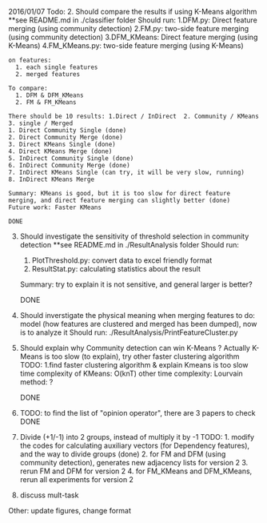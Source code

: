 
2016/01/07
Todo:
2. Should compare the results if using K-Means algorithm
    **see README.md in ./classifier folder 
    Should run: 
      1.DFM.py: Direct feature merging (using community detection)
      2.FM.py: two-side feature merging (using community detection)
      3.DFM_KMeans: Direct feature merging (using K-Means)
      4.FM_KMeans.py: two-side feature merging (using K-Means)

    on features:
      1. each single features
      2. merged features

    To compare: 
      1. DFM & DFM_KMeans  
      2. FM & FM_KMeans

    There should be 10 results: 1.Direct / InDirect  2. Community / KMeans  3. single / Merged
    1. Direct Community Single (done)
    2. Direct Community Merge (done)
    3. Direct KMeans Single (done)
    4. Direct KMeans Merge (done)
    5. InDirect Community Single (done)
    6. InDirect Community Merge (done)
    7. InDirect KMeans Single (can try, it will be very slow, running)
    8. InDirect KMeans Merge

    Summary: KMeans is good, but it is too slow for direct feature merging, and direct feature merging can slightly better (done)
    Future work: Faster KMeans
    
    DONE

3. Should investigate the sensitivity of threshold selection in community detection
    **see README.md in ./ResultAnalysis folder
    Should run:
      1. PlotThreshold.py: convert data to excel friendly format
      2. ResultStat.py: calculating statistics about the result

    Summary: try to explain it is not sensitive, and general larger is better?

    DONE

4. Should inverstigate the physical meaning when merging features
    to do: model (how features are clustered and merged has been dumped), now is to analyze it 
    Should run: ./ResultAnalysis/PrintFeatureCluster.py 

5. Should explain why Community detection can win K-Means ?
    Actually K-Means is too slow (to explain), try other faster clustering algorithm 
    TODO: 
        1.find faster clustering algorithm & explain Kmeans is too slow
            time complexity of KMeans: O(knT)
            other time complexity: 
            Lourvain method: ?

    DONE

6.  TODO: to find the list of "opinion operator", there are 3 papers to check
    DONE

7.  Divide (+1/-1) into 2 groups, instead of multiply it by -1
    TODO: 
        1. modify the codes for calculating auxiliary vectors (for Dependency features), and the way to divide groups (done)
        2. for FM and DFM (using community detection), generates new adjacency lists for version 2
        3. rerun FM and DFM for version 2 
        4. for FM_KMeans and DFM_KMeans, rerun all experiments for version 2

10. discuss mult-task


Other: update figures, change format

